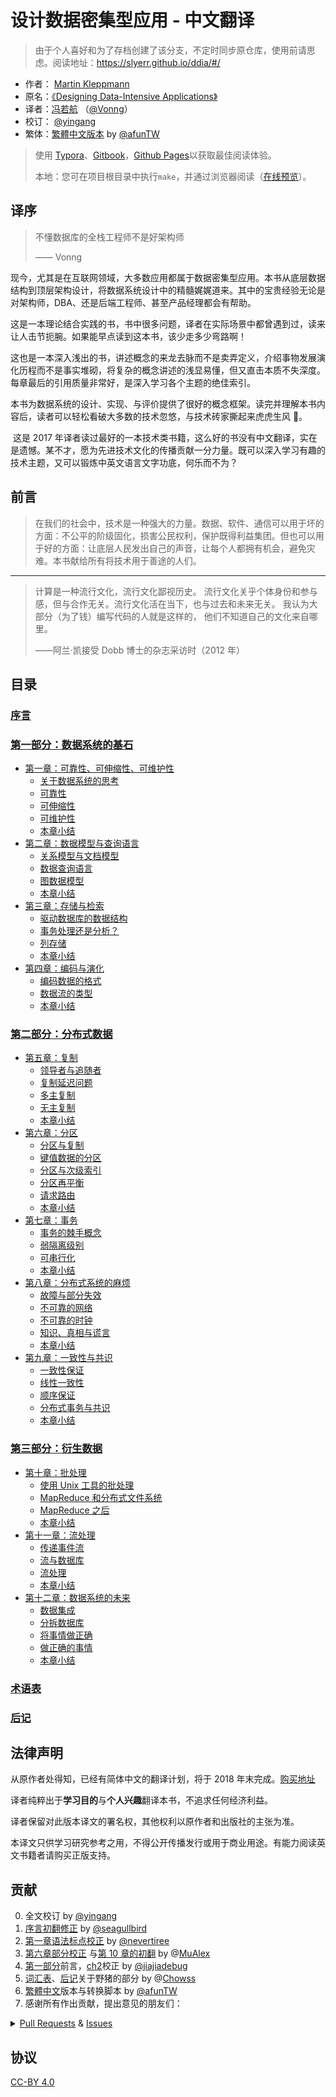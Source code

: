# 设计数据密集型应用 - 中文翻译

> 由于个人喜好和为了存档创建了该分支，不定时同步原仓库，使用前请思虑。阅读地址：https://slyerr.github.io/ddia/#/

- 作者： [Martin Kleppmann](https://martin.kleppmann.com)
- 原名：[《Designing Data-Intensive Applications》](http://shop.oreilly.com/product/0636920032175.do)
- 译者：[冯若航](https://vonng.com) （[@Vonng](https://vonng.com/en/)）
- 校订： [@yingang](https://github.com/yingang)
- 繁体：[繁體中文版本](zh-tw/README.md) by [@afunTW](https://github.com/afunTW)

> 使用 [Typora](https://www.typora.io)、[Gitbook](https://vonng.gitbooks.io/ddia-cn/content/)，[Github Pages](https://vonng.github.io/ddia)以获取最佳阅读体验。
>
> 本地：您可在项目根目录中执行`make`，并通过浏览器阅读（[在线预览](http://ddia.vonng.com/#/)）。

## 译序

> 不懂数据库的全栈工程师不是好架构师
>
> —— Vonng

​ 现今，尤其是在互联网领域，大多数应用都属于数据密集型应用。本书从底层数据结构到顶层架构设计，将数据系统设计中的精髓娓娓道来。其中的宝贵经验无论是对架构师，DBA、还是后端工程师、甚至产品经理都会有帮助。

​ 这是一本理论结合实践的书，书中很多问题，译者在实际场景中都曾遇到过，读来让人击节扼腕。如果能早点读到这本书，该少走多少弯路啊！

​ 这也是一本深入浅出的书，讲述概念的来龙去脉而不是卖弄定义，介绍事物发展演化历程而不是事实堆砌，将复杂的概念讲述的浅显易懂，但又直击本质不失深度。每章最后的引用质量非常好，是深入学习各个主题的绝佳索引。

​ 本书为数据系统的设计、实现、与评价提供了很好的概念框架。读完并理解本书内容后，读者可以轻松看破大多数的技术忽悠，与技术砖家撕起来虎虎生风 🤣。

​ 这是 2017 年译者读过最好的一本技术类书籍，这么好的书没有中文翻译，实在是遗憾。某不才，愿为先进技术文化的传播贡献一分力量。既可以深入学习有趣的技术主题，又可以锻炼中英文语言文字功底，何乐而不为？

## 前言

> 在我们的社会中，技术是一种强大的力量。数据、软件、通信可以用于坏的方面：不公平的阶级固化，损害公民权利，保护既得利益集团。但也可以用于好的方面：让底层人民发出自己的声音，让每个人都拥有机会，避免灾难。本书献给所有将技术用于善途的人们。

---

> 计算是一种流行文化，流行文化鄙视历史。 流行文化关乎个体身份和参与感，但与合作无关。流行文化活在当下，也与过去和未来无关。 我认为大部分（为了钱）编写代码的人就是这样的， 他们不知道自己的文化来自哪里。
>
> ——阿兰·凯接受 Dobb 博士的杂志采访时（2012 年）

## 目录

### [序言](preface.md)

### [第一部分：数据系统的基石](part-i.md)

- [第一章：可靠性、可伸缩性、可维护性](ch1.md)
  - [关于数据系统的思考](ch1.md#关于数据系统的思考)
  - [可靠性](ch1.md#可靠性)
  - [可伸缩性](ch1.md#可伸缩性)
  - [可维护性](ch1.md#可维护性)
  - [本章小结](ch1.md#本章小结)
- [第二章：数据模型与查询语言](ch2.md)
  - [关系模型与文档模型](ch2.md#关系模型与文档模型)
  - [数据查询语言](ch2.md#数据查询语言)
  - [图数据模型](ch2.md#图数据模型)
  - [本章小结](ch2.md#本章小结)
- [第三章：存储与检索](ch3.md)
  - [驱动数据库的数据结构](ch3.md#驱动数据库的数据结构)
  - [事务处理还是分析？](ch3.md#事务处理还是分析？)
  - [列存储](ch3.md#列存储)
  - [本章小结](ch3.md#本章小结)
- [第四章：编码与演化](ch4.md)
  - [编码数据的格式](ch4.md#编码数据的格式)
  - [数据流的类型](ch4.md#数据流的类型)
  - [本章小结](ch4.md#本章小结)

### [第二部分：分布式数据](part-ii.md)

- [第五章：复制](ch5.md)
  - [领导者与追随者](ch5.md#领导者与追随者)
  - [复制延迟问题](ch5.md#复制延迟问题)
  - [多主复制](ch5.md#多主复制)
  - [无主复制](ch5.md#无主复制)
  - [本章小结](ch5.md#本章小结)
- [第六章：分区](ch6.md)
  - [分区与复制](ch6.md#分区与复制)
  - [键值数据的分区](ch6.md#键值数据的分区)
  - [分区与次级索引](ch6.md#分区与次级索引)
  - [分区再平衡](ch6.md#分区再平衡)
  - [请求路由](ch6.md#请求路由)
  - [本章小结](ch6.md#本章小结)
- [第七章：事务](ch7.md)
  - [事务的棘手概念](ch7.md#事务的棘手概念)
  - [弱隔离级别](ch7.md#弱隔离级别)
  - [可串行化](ch7.md#可串行化)
  - [本章小结](ch7.md#本章小结)
- [第八章：分布式系统的麻烦](ch8.md)
  - [故障与部分失效](ch8.md#故障与部分失效)
  - [不可靠的网络](ch8.md#不可靠的网络)
  - [不可靠的时钟](ch8.md#不可靠的时钟)
  - [知识、真相与谎言](ch8.md#知识、真相与谎言)
  - [本章小结](ch8.md#本章小结)
- [第九章：一致性与共识](ch9.md)
  - [一致性保证](ch9.md#一致性保证)
  - [线性一致性](ch9.md#线性一致性)
  - [顺序保证](ch9.md#顺序保证)
  - [分布式事务与共识](ch9.md#分布式事务与共识)
  - [本章小结](ch9.md#本章小结)

### [第三部分：衍生数据](part-iii.md)

- [第十章：批处理](ch10.md)
  - [使用 Unix 工具的批处理](ch10.md#使用Unix工具的批处理)
  - [MapReduce 和分布式文件系统](ch10.md#MapReduce和分布式文件系统)
  - [MapReduce 之后](ch10.md#MapReduce之后)
  - [本章小结](ch10.md#本章小结)
- [第十一章：流处理](ch11.md)
  - [传递事件流](ch11.md#传递事件流)
  - [流与数据库](ch11.md#流与数据库)
  - [流处理](ch11.md#流处理)
  - [本章小结](ch11.md#本章小结)
- [第十二章：数据系统的未来](ch12.md)
  - [数据集成](ch12.md#数据集成)
  - [分拆数据库](ch12.md#分拆数据库)
  - [将事情做正确](ch12.md#将事情做正确)
  - [做正确的事情](ch12.md#做正确的事情)
  - [本章小结](ch12.md#本章小结)

### [术语表](glossary.md)

### [后记](colophon.md)

## 法律声明

从原作者处得知，已经有简体中文的翻译计划，将于 2018 年末完成。[购买地址](https://search.jd.com/Search?keyword=设计数据密集型应用)

译者纯粹出于**学习目的**与**个人兴趣**翻译本书，不追求任何经济利益。

译者保留对此版本译文的署名权，其他权利以原作者和出版社的主张为准。

本译文只供学习研究参考之用，不得公开传播发行或用于商业用途。有能力阅读英文书籍者请购买正版支持。

## 贡献

0. 全文校订 by [@yingang](https://github.com/yingang)
1. [序言初翻修正](https://github.com/Vonng/ddia/commit/afb5edab55c62ed23474149f229677e3b42dfc2c) by [@seagullbird](https://github.com/Vonng/ddia/commits?author=seagullbird)
2. [第一章语法标点校正](https://github.com/Vonng/ddia/commit/973b12cd8f8fcdf4852f1eb1649ddd9d187e3644) by [@nevertiree](https://github.com/Vonng/ddia/commits?author=nevertiree)
3. [第六章部分校正](https://github.com/Vonng/ddia/commit/d4eb0852c0ec1e93c8aacc496c80b915bb1e6d48) 与[第 10 章的初翻](https://github.com/Vonng/ddia/commit/9de8dbd1bfe6fbb03b3bf6c1a1aa2291aed2490e) by @[MuAlex](https://github.com/Vonng/ddia/commits?author=MuAlex)
4. [第一部分](part-i.md)前言，[ch2](ch2.md)校正 by [@jiajiadebug](https://github.com/Vonng/ddia/commits?author=jiajiadebug)
5. [词汇表](glossary.md)、[后记]()关于野猪的部分 by @[Chowss](https://github.com/Vonng/ddia/commits?author=Chowss)
6. [繁體中文](https://github.com/Vonng/ddia/pulls)版本与转换脚本 by [@afunTW](https://github.com/afunTW)
7. 感谢所有作出贡献，提出意见的朋友们：

<details>
<summary><a href="https://github.com/Vonng/ddia/pulls">Pull Requests</a> & <a href="https://github.com/Vonng/ddia/issues">Issues</a></summary>

| ISSUE & Pull Requests                         | USER                                                 | Title                                                          |
| --------------------------------------------- | ---------------------------------------------------- | -------------------------------------------------------------- |
| [123](https://github.com/Vonng/ddia/pull/123) | [@yingang](https://github.com/yingang)               | translation updates (chapter 9, TOC in readme, glossary, etc.) |
| [121](https://github.com/Vonng/ddia/pull/121) | [@yingang](https://github.com/yingang)               | translation updates (chapter 5 to chapter 8)                   |
| [120](https://github.com/Vonng/ddia/pull/120) | [@jiong-han](https://github.com/jiong-han)           | Typo fix: 呲之以鼻 -> 嗤之以鼻                                 |
| [119](https://github.com/Vonng/ddia/pull/119) | [@cclauss](https://github.com/cclauss)               | Streamline file operations in convert()                        |
| [118](https://github.com/Vonng/ddia/pull/118) | [@yingang](https://github.com/yingang)               | translation updates (chapter 2 and 4)                          |
| [117](https://github.com/Vonng/ddia/pull/117) | [@feeeei](https://github.com/feeeei)                 | 统一每章的标题格式                                             |
| [115](https://github.com/Vonng/ddia/pull/115) | [@NageNalock](https://github.com/NageNalock)         | 第七章病句修改: 重复词语                                       |
| [114](https://github.com/Vonng/ddia/pull/114) | [@Sunt-ing](https://github.com/Sunt-ing)             | Update README.md: correct the book name                        |
| [113](https://github.com/Vonng/ddia/pull/113) | [@lpxxn](https://github.com/lpxxn)                   | 修改语句                                                       |
| [112](https://github.com/Vonng/ddia/pull/112) | [@ibyte2011](https://github.com/ibyte2011)           | Update ch9.md                                                  |
| [110](https://github.com/Vonng/ddia/pull/110) | [@lpxxn](https://github.com/lpxxn)                   | 读已写入数据                                                   |
| [107](https://github.com/Vonng/ddia/pull/107) | [@abbychau](https://github.com/abbychau)             | 單調鐘和好死还是赖活着                                         |
| [106](https://github.com/Vonng/ddia/pull/106) | [@enochii](https://github.com/enochii)               | typo in ch2: fix braces typo                                   |
| [105](https://github.com/Vonng/ddia/pull/105) | [@LiminCode](https://github.com/LiminCode)           | Chronicle translation error                                    |
| [104](https://github.com/Vonng/ddia/pull/104) | [@Sunt-ing](https://github.com/Sunt-ing)             | several advice for better translation                          |
| [103](https://github.com/Vonng/ddia/pull/103) | [@Sunt-ing](https://github.com/Sunt-ing)             | typo in ch4: should be 完成 rather than 完全                   |
| [102](https://github.com/Vonng/ddia/pull/102) | [@Sunt-ing](https://github.com/Sunt-ing)             | ch4: better-translation: 扼杀 → 破坏                           |
| [101](https://github.com/Vonng/ddia/pull/101) | [@Sunt-ing](https://github.com/Sunt-ing)             | typo in Ch4: should be "改变" rathr than "盖面"                |
| [100](https://github.com/Vonng/ddia/pull/100) | [@LiminCode](https://github.com/LiminCode)           | fix missing translation                                        |
| [99 ](https://github.com/Vonng/ddia/pull/99)  | [@mrdrivingduck](https://github.com/mrdrivingduck)   | ch6: fix the word rebalancing                                  |
| [98 ](https://github.com/Vonng/ddia/pull/98)  | [@jacklightChen](https://github.com/jacklightChen)   | fix ch7.md: fix wrong references                               |
| [97 ](https://github.com/Vonng/ddia/pull/97)  | [@jenac](https://github.com/jenac)                   | 96                                                             |
| [96 ](https://github.com/Vonng/ddia/pull/96)  | [@PragmaTwice](https://github.com/PragmaTwice)       | ch2: fix typo about 'may or may not be'                        |
| [95 ](https://github.com/Vonng/ddia/pull/95)  | [@EvanMu96](https://github.com/EvanMu96)             | fix translation of "the battle cry" in ch5                     |
| [94 ](https://github.com/Vonng/ddia/pull/94)  | [@kemingy](https://github.com/kemingy)               | ch6: fix markdown and punctuations                             |
| [93 ](https://github.com/Vonng/ddia/pull/93)  | [@kemingy](https://github.com/kemingy)               | ch5: fix markdown and some typos                               |
| [92 ](https://github.com/Vonng/ddia/pull/92)  | [@Gilbert1024](https://github.com/Gilbert1024)       | Merge pull request #1 from Vonng/master                        |
| [88 ](https://github.com/Vonng/ddia/pull/88)  | [@kemingy](https://github.com/kemingy)               | fix typo for ch1, ch2, ch3, ch4                                |
| [87 ](https://github.com/Vonng/ddia/pull/87)  | [@wynn5a](https://github.com/wynn5a)                 | Update ch3.md                                                  |
| [86 ](https://github.com/Vonng/ddia/pull/86)  | [@northmorn](https://github.com/northmorn)           | Update ch1.md                                                  |
| [85 ](https://github.com/Vonng/ddia/pull/85)  | [@sunbuhui](https://github.com/sunbuhui)             | fix ch2.md: fix ch2 ambiguous translation                      |
| [84 ](https://github.com/Vonng/ddia/pull/84)  | [@ganler](https://github.com/ganler)                 | Fix translation: use up                                        |
| [83 ](https://github.com/Vonng/ddia/pull/83)  | [@afunTW](https://github.com/afunTW)                 | Using OpenCC to convert from zh-cn to zh-tw                    |
| [82 ](https://github.com/Vonng/ddia/pull/82)  | [@kangni](https://github.com/kangni)                 | fix gitbook url                                                |
| [78 ](https://github.com/Vonng/ddia/pull/78)  | [@hanyu2](https://github.com/hanyu2)                 | Fix unappropriated translation                                 |
| [77 ](https://github.com/Vonng/ddia/pull/77)  | [@Ozarklake](https://github.com/Ozarklake)           | fix typo                                                       |
| [75 ](https://github.com/Vonng/ddia/pull/75)  | [@2997ms](https://github.com/2997ms)                 | Fix typo                                                       |
| [74 ](https://github.com/Vonng/ddia/pull/74)  | [@2997ms](https://github.com/2997ms)                 | Update ch9.md                                                  |
| [70 ](https://github.com/Vonng/ddia/pull/70)  | [@2997ms](https://github.com/2997ms)                 | Update ch7.md                                                  |
| [67 ](https://github.com/Vonng/ddia/pull/67)  | [@jiajiadebug](https://github.com/jiajiadebug)       | fix issues in ch2 - ch9 and glossary                           |
| [66 ](https://github.com/Vonng/ddia/pull/66)  | [@blindpirate](https://github.com/blindpirate)       | Fix typo                                                       |
| [63 ](https://github.com/Vonng/ddia/pull/63)  | [@haifeiWu](https://github.com/haifeiWu)             | Update ch10.md                                                 |
| [62 ](https://github.com/Vonng/ddia/pull/62)  | [@ych](https://github.com/ych)                       | fix ch1.md typesetting problem                                 |
| [61 ](https://github.com/Vonng/ddia/pull/61)  | [@xianlaioy](https://github.com/xianlaioy)           | docs:钟-->种，去掉 ou                                          |
| [60 ](https://github.com/Vonng/ddia/pull/60)  | [@Zombo1296](https://github.com/Zombo1296)           | 否则 -> 或者                                                   |
| [59 ](https://github.com/Vonng/ddia/pull/59)  | [@AlexanderMisel](https://github.com/AlexanderMisel) | 呼叫->调用，显着->显著                                         |
| [58 ](https://github.com/Vonng/ddia/pull/58)  | [@ibyte2011](https://github.com/ibyte2011)           | Update ch8.md                                                  |
| [55 ](https://github.com/Vonng/ddia/pull/55)  | [@saintube](https://github.com/saintube)             | ch8: 修改链接错误                                              |
| [54 ](https://github.com/Vonng/ddia/pull/54)  | [@Panmax](https://github.com/Panmax)                 | Update ch2.md                                                  |
| [53 ](https://github.com/Vonng/ddia/pull/53)  | [@ibyte2011](https://github.com/ibyte2011)           | Update ch9.md                                                  |
| [52 ](https://github.com/Vonng/ddia/pull/52)  | [@hecenjie](https://github.com/hecenjie)             | Update ch1.md                                                  |
| [51 ](https://github.com/Vonng/ddia/pull/51)  | [@latavin243](https://github.com/latavin243)         | fix 修正 ch3 ch4 几处翻译                                      |
| [50 ](https://github.com/Vonng/ddia/pull/50)  | [@AlexZFX](https://github.com/AlexZFX)               | 几个疏漏和格式错误                                             |
| [49 ](https://github.com/Vonng/ddia/pull/49)  | [@haifeiWu](https://github.com/haifeiWu)             | Update ch1.md                                                  |
| [48 ](https://github.com/Vonng/ddia/pull/48)  | [@scaugrated](https://github.com/scaugrated)         | fix typo                                                       |
| [47 ](https://github.com/Vonng/ddia/pull/47)  | [@lzwill](https://github.com/lzwill)                 | Fixed typos in ch2                                             |
| [45 ](https://github.com/Vonng/ddia/pull/45)  | [@zenuo](https://github.com/zenuo)                   | 删除一个多余的右括号                                           |
| [44 ](https://github.com/Vonng/ddia/pull/44)  | [@akxxsb](https://github.com/akxxsb)                 | 修正第 7 章底部链接错误                                        |
| [43 ](https://github.com/Vonng/ddia/pull/43)  | [@baijinping](https://github.com/baijinping)         | "更假简单"->"更加简单"                                         |
| [42 ](https://github.com/Vonng/ddia/pull/42)  | [@tisonkun](https://github.com/tisonkun)             | 修复 ch1 中的无序列表格式                                      |
| [38 ](https://github.com/Vonng/ddia/pull/38)  | [@renjie-c](https://github.com/renjie-c)             | 纠正多处的翻译小错误                                           |
| [37 ](https://github.com/Vonng/ddia/pull/37)  | [@tankilo](https://github.com/tankilo)               | fix translation mistakes in ch4.md                             |
| [36 ](https://github.com/Vonng/ddia/pull/36)  | [@wwek](https://github.com/wwek)                     | 1.修复多个链接错误 2.名词优化修订 3.错误修订                   |
| [35 ](https://github.com/Vonng/ddia/pull/35)  | [@wwek](https://github.com/wwek)                     | fix ch7.md to ch8.md link error                                |
| [34 ](https://github.com/Vonng/ddia/pull/34)  | [@wwek](https://github.com/wwek)                     | Merge pull request #1 from Vonng/master                        |
| [33 ](https://github.com/Vonng/ddia/pull/33)  | [@wwek](https://github.com/wwek)                     | fix part-ii.md link error                                      |
| [32 ](https://github.com/Vonng/ddia/pull/32)  | [@JCYoky](https://github.com/JCYoky)                 | Update ch2.md                                                  |
| [31 ](https://github.com/Vonng/ddia/pull/31)  | [@elsonLee](https://github.com/elsonLee)             | Update ch7.md                                                  |
| [26 ](https://github.com/Vonng/ddia/pull/26)  | [@yjhmelody](https://github.com/yjhmelody)           | 修复一些明显错误                                               |
| [25 ](https://github.com/Vonng/ddia/pull/25)  | [@lqbilbo](https://github.com/lqbilbo)               | 修复链接错误                                                   |
| [24 ](https://github.com/Vonng/ddia/pull/24)  | [@artiship](https://github.com/artiship)             | 修改词语顺序                                                   |
| [23 ](https://github.com/Vonng/ddia/pull/23)  | [@artiship](https://github.com/artiship)             | 修正错别字                                                     |
| [22 ](https://github.com/Vonng/ddia/pull/22)  | [@artiship](https://github.com/artiship)             | 纠正翻译错误                                                   |
| [21 ](https://github.com/Vonng/ddia/pull/21)  | [@zhtisi](https://github.com/zhtisi)                 | 修正目录和本章标题不符的情况                                   |
| [20 ](https://github.com/Vonng/ddia/pull/20)  | [@rentiansheng](https://github.com/rentiansheng)     | Update ch7.md                                                  |
| [19 ](https://github.com/Vonng/ddia/pull/19)  | [@LHRchina](https://github.com/LHRchina)             | 修复语句小 bug                                                 |
| [16 ](https://github.com/Vonng/ddia/pull/16)  | [@MuAlex](https://github.com/MuAlex)                 | Master                                                         |
| [15 ](https://github.com/Vonng/ddia/pull/15)  | [@cg-zhou](https://github.com/cg-zhou)               | Update translation progress                                    |
| [14 ](https://github.com/Vonng/ddia/pull/14)  | [@cg-zhou](https://github.com/cg-zhou)               | Translate glossary                                             |
| [13 ](https://github.com/Vonng/ddia/pull/13)  | [@cg-zhou](https://github.com/cg-zhou)               | 详细修改了后记中和印度野猪相关的描述                           |
| [12 ](https://github.com/Vonng/ddia/pull/12)  | [@ibyte2011](https://github.com/ibyte2011)           | 修改了部分翻译                                                 |
| [11 ](https://github.com/Vonng/ddia/pull/11)  | [@jiajiadebug](https://github.com/jiajiadebug)       | ch2 100%                                                       |
| [10 ](https://github.com/Vonng/ddia/pull/10)  | [@jiajiadebug](https://github.com/jiajiadebug)       | ch2 20%                                                        |
| [9 ](https://github.com/Vonng/ddia/pull/9)    | [@jiajiadebug](https://github.com/jiajiadebug)       | Preface, ch1, part-i translation minor fixes                   |
| [7 ](https://github.com/Vonng/ddia/pull/7)    | [@MuAlex](https://github.com/MuAlex)                 | Ch6 translation pull request                                   |
| [6 ](https://github.com/Vonng/ddia/pull/6)    | [@MuAlex](https://github.com/MuAlex)                 | Ch6 change version1                                            |
| [5 ](https://github.com/Vonng/ddia/pull/5)    | [@nevertiree](https://github.com/nevertiree)         | Chapter 01 语法微调                                            |
| [2 ](https://github.com/Vonng/ddia/pull/2)    | [@seagullbird](https://github.com/seagullbird)       | 序言初翻                                                       |

</details>

## 协议

[CC-BY 4.0](LICENSE)

